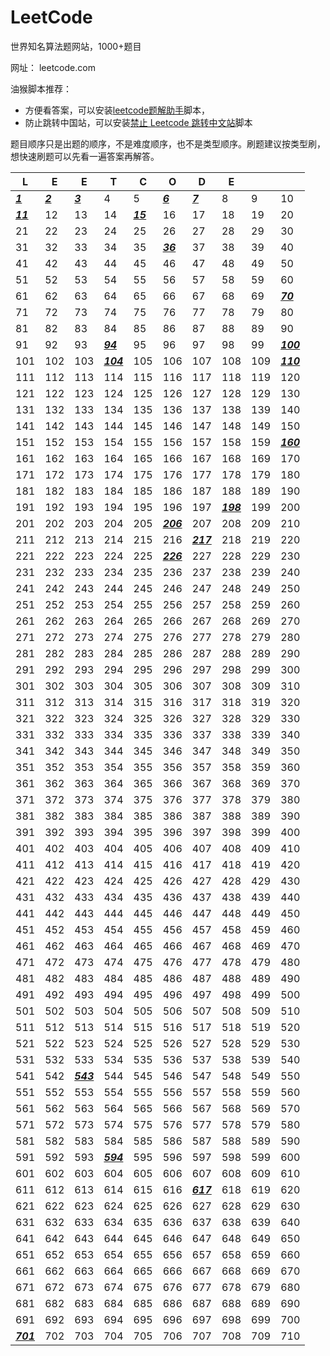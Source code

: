 # LeetCode

世界知名算法题网站，1000+题目

网址： leetcode.com

油猴脚本推荐：  
- 方便看答案，可以安装[leetcode题解助手](https://greasyfork.org/zh-CN/scripts/386679)脚本，  
- 防止跳转中国站，可以安装[禁止 Leetcode 跳转中文站](https://greasyfork.org/zh-CN/scripts/408371)脚本

题目顺序只是出题的顺序，不是难度顺序，也不是类型顺序。刷题建议按类型刷，想快速刷题可以先看一遍答案再解答。

|L|E|E|T|C|O|D|E|||
| ---- | ---- | ---- | ---- | ---- | ---- | ---- | ---- | ---- | ---- |
|[***1***](1)|[***2***](2)|[***3***](3)|4|5|[***6***](6)|[***7***](7)|8|9|10|
|[***11***](11)|12|13|14|[***15***](15)|16|17|18|19|20|
|21|22|23|24|25|26|27|28|29|30|
|31|32|33|34|35|[***36***](36)|37|38|39|40|
|41|42|43|44|45|46|47|48|49|50|
|51|52|53|54|55|56|57|58|59|60|
|61|62|63|64|65|66|67|68|69|[***70***](70)|
|71|72|73|74|75|76|77|78|79|80|
|81|82|83|84|85|86|87|88|89|90|
|91|92|93|[***94***](94)|95|96|97|98|99|[***100***](100)|
|101|102|103|[***104***](104)|105|106|107|108|109|[***110***](110)|
|111|112|113|114|115|116|117|118|119|120|
|121|122|123|124|125|126|127|128|129|130|
|131|132|133|134|135|136|137|138|139|140|
|141|142|143|144|145|146|147|148|149|150|
|151|152|153|154|155|156|157|158|159|[***160***](160)|
|161|162|163|164|165|166|167|168|169|170|
|171|172|173|174|175|176|177|178|179|180|
|181|182|183|184|185|186|187|188|189|190|
|191|192|193|194|195|196|197|[***198***](198)|199|200|
|201|202|203|204|205|[***206***](206)|207|208|209|210|
|211|212|213|214|215|216|[***217***](217)|218|219|220|
|221|222|223|224|225|[***226***](226)|227|228|229|230|
|231|232|233|234|235|236|237|238|239|240|
|241|242|243|244|245|246|247|248|249|250|
|251|252|253|254|255|256|257|258|259|260|
|261|262|263|264|265|266|267|268|269|270|
|271|272|273|274|275|276|277|278|279|280|
|281|282|283|284|285|286|287|288|289|290|
|291|292|293|294|295|296|297|298|299|300|
|301|302|303|304|305|306|307|308|309|310|
|311|312|313|314|315|316|317|318|319|320|
|321|322|323|324|325|326|327|328|329|330|
|331|332|333|334|335|336|337|338|339|340|
|341|342|343|344|345|346|347|348|349|350|
|351|352|353|354|355|356|357|358|359|360|
|361|362|363|364|365|366|367|368|369|370|
|371|372|373|374|375|376|377|378|379|380|
|381|382|383|384|385|386|387|388|389|390|
|391|392|393|394|395|396|397|398|399|400|
|401|402|403|404|405|406|407|408|409|410|
|411|412|413|414|415|416|417|418|419|420|
|421|422|423|424|425|426|427|428|429|430|
|431|432|433|434|435|436|437|438|439|440|
|441|442|443|444|445|446|447|448|449|450|
|451|452|453|454|455|456|457|458|459|460|
|461|462|463|464|465|466|467|468|469|470|
|471|472|473|474|475|476|477|478|479|480|
|481|482|483|484|485|486|487|488|489|490|
|491|492|493|494|495|496|497|498|499|500|
|501|502|503|504|505|506|507|508|509|510|
|511|512|513|514|515|516|517|518|519|520|
|521|522|523|524|525|526|527|528|529|530|
|531|532|533|534|535|536|537|538|539|540|
|541|542|[***543***](543)|544|545|546|547|548|549|550|
|551|552|553|554|555|556|557|558|559|560|
|561|562|563|564|565|566|567|568|569|570|
|571|572|573|574|575|576|577|578|579|580|
|581|582|583|584|585|586|587|588|589|590|
|591|592|593|[***594***](594)|595|596|597|598|599|600|
|601|602|603|604|605|606|607|608|609|610|
|611|612|613|614|615|616|[***617***](617)|618|619|620|
|621|622|623|624|625|626|627|628|629|630|
|631|632|633|634|635|636|637|638|639|640|
|641|642|643|644|645|646|647|648|649|650|
|651|652|653|654|655|656|657|658|659|660|
|661|662|663|664|665|666|667|668|669|670|
|671|672|673|674|675|676|677|678|679|680|
|681|682|683|684|685|686|687|688|689|690|
|691|692|693|694|695|696|697|698|699|700|
|[***701***](701)|702|703|704|705|706|707|708|709|710|
